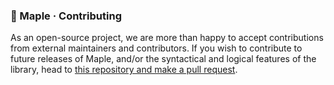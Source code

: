 <h3>
  🍁 Maple · Contributing
</h3>

<p>
  As an open-source project, we are more than happy to accept contributions from external maintainers and contributors. If you wish to contribute to future releases of Maple, and/or the syntactical and logical features of the library, head to <a href="https://github.com/mobiusdevs/maple-design/pulls">this repository and make a pull request</a>.
</p>